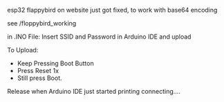 esp32 flappybird on website just got fixed, to work with base64 encoding


see /floppybird_working

in .INO File:
Insert SSID and Password in Arduino IDE and upload

To Upload:

- Keep Pressing Boot Button
- Press Reset 1x
- Still press Boot.



Release when Arduino IDE just started printing connecting....
